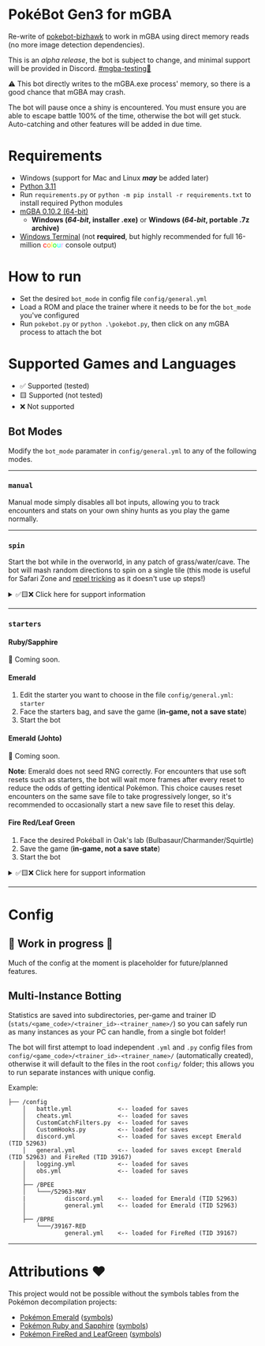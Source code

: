 # PokéBot Gen3 for mGBA

Re-write of [pokebot-bizhawk](https://github.com/40Cakes/pokebot-bizhawk) to work in mGBA using direct memory reads (no more image detection dependencies).

This is an *alpha release*, the bot is subject to change, and minimal support will be provided in Discord. [#mgba-testing🧪](https://discord.com/channels/1057088810950860850/1139190426834833528)

⚠ This bot directly writes to the mGBA.exe process' memory, so there is a good chance that mGBA may crash.

The bot will pause once a shiny is encountered. You must ensure you are able to escape battle 100% of the time, otherwise the bot will get stuck. Auto-catching and other features will be added in due time.

# Requirements
- Windows (support for Mac and Linux **_may_** be added later)
- [Python 3.11](https://www.python.org/downloads/)
- Run `requirements.py` or `python -m pip install -r requirements.txt` to install required Python modules
- [mGBA 0.10.2 (64-bit)](https://mgba.io/downloads.html)
  - **Windows (*64-bit*, installer .exe)** or **Windows (*64-bit*, portable .7z archive)**
- [Windows Terminal](https://github.com/microsoft/terminal/releases) (not **required**, but highly recommended for full 16-million <span style="color:#FF0000">c</span><span style="color:#FF7F00">o</span><span style="color:#FFFF00">l</span><span style="color:#00FF00">o</span><span style="color:#00FFFF">u</span><span style="color:#CF9FFF">r</span> console output)

# How to run
- Set the desired `bot_mode` in config file `config/general.yml`
- Load a ROM and place the trainer where it needs to be for the `bot_mode` you've configured
- Run `pokebot.py` or `python .\pokebot.py`, then click on any mGBA process to attach the bot


# Supported Games and Languages
- ✅ Supported (tested)
- 🟨 Supported (not tested)
- ❌ Not supported

## Bot Modes
Modify the `bot_mode` paramater in `config/general.yml` to any of the following modes.
***
### `manual`
Manual mode simply disables all bot inputs, allowing you to track encounters and stats on your own shiny hunts as you play the game normally.

***

### `spin`
Start the bot while in the overworld, in any patch of grass/water/cave.
The bot will mash random directions to spin on a single tile (this mode is useful for Safari Zone and [repel tricking](https://bulbapedia.bulbagarden.net/wiki/Appendix:Repel_trick) as it doesn't use up steps!)

<details>
<summary>✅🟨❌ Click here for support information</summary>

|          | Ruby | Sapphire | Emerald | FireRed | LeafGreen | 
|:---------|:----:|:--------:|:-------:|:-------:|:---------:|
| English  |  ✅   |    ✅     |    ✅    |    ✅    |     ✅     |
| Japanese |  -   |    -     |    -    |    -    |     -     |
| German   |  -   |    -     |    -    |    -    |     -     |
| Spanish  |  -   |    -     |    -    |    -    |     -     |
| French   |  -   |    -     |    -    |    -    |     -     |
| Italian  |  -   |    -     |    -    |    -    |     -     |
</details>

***

### `starters`
#### Ruby/Sapphire
🚧 Coming soon.

#### Emerald
1. Edit the starter you want to choose in the file `config/general.yml`: `starter`
2. Face the starters bag, and save the game (**in-game, not a save state**)
3. Start the bot

#### Emerald (Johto)
🚧 Coming soon.

**Note**: Emerald does not seed RNG correctly. For encounters that use soft resets such as starters, the bot will wait more frames after every reset to reduce the odds of getting identical Pokémon. This choice causes reset encounters on the same save file to take progressively longer, so it's recommended to occasionally start a new save file to reset this delay.
#### Fire Red/Leaf Green
1. Face the desired Pokéball in Oak's lab (Bulbasaur/Charmander/Squirtle)
2. Save the game (**in-game, not a save state**)
3. Start the bot

<details>
<summary>✅🟨❌ Click here for support information</summary>

#### Starters
|          | Ruby | Sapphire | Emerald | FireRed | LeafGreen | 
|:---------|:----:|:--------:|:-------:|:-------:|:---------:|
| English  |  -   |    -     |    ✅    |    ✅    |     ✅     |
| Japanese |  -   |    -     |    -    |    -    |     -     |
| German   |  -   |    -     |    -    |    -    |     -     |
| Spanish  |  -   |    -     |    -    |    -    |     -     |
| French   |  -   |    -     |    -    |    -    |     -     |
| Italian  |  -   |    -     |    -    |    -    |     -     |
</details>

***

# Config

## 🚧 Work in progress 🚧

Much of the config at the moment is placeholder for future/planned features.

## Multi-Instance Botting
Statistics are saved into subdirectories, per-game and trainer ID (`stats/<game_code>/<trainer_id>-<trainer_name>/`) so you can safely run as many instances as your PC can handle, from a single bot folder!

The bot will first attempt to load independent `.yml` and `.py` config files from `config/<game_code>/<trainer_id>-<trainer_name>/` (automatically created), otherwise it will default to the files in the root `config/` folder; this allows you to run separate instances with unique config.

Example:
```
├── /config
    │   battle.yml             <-- loaded for saves
    │   cheats.yml             <-- loaded for saves
    │   CustomCatchFilters.py  <-- loaded for saves
    │   CustomHooks.py         <-- loaded for saves
    │   discord.yml            <-- loaded for saves except Emerald (TID 52963)
    │   general.yml            <-- loaded for saves except Emerald (TID 52963) and FireRed (TID 39167)
    │   logging.yml            <-- loaded for saves
    │   obs.yml                <-- loaded for saves
    │
    ├── /BPEE
    │   └───/52963-MAY
    |           discord.yml    <-- loaded for Emerald (TID 52963)
    │           general.yml    <-- loaded for Emerald (TID 52963)
    │
    ├── /BPRE
        └───/39167-RED
                general.yml    <-- loaded for FireRed (TID 39167)
```

***
# Attributions ❤

This project would not be possible without the symbols tables from the Pokémon decompilation projects:

- [Pokémon Emerald](https://github.com/pret/pokeemerald) ([symbols](https://github.com/pret/pokeemerald/tree/symbols))
- [Pokémon Ruby and Sapphire](https://github.com/pret/pokeruby) ([symbols](https://github.com/pret/pokeruby/tree/symbols))
- [Pokémon FireRed and LeafGreen](https://github.com/pret/pokefirered) ([symbols](https://github.com/pret/pokefirered/tree/symbols))
